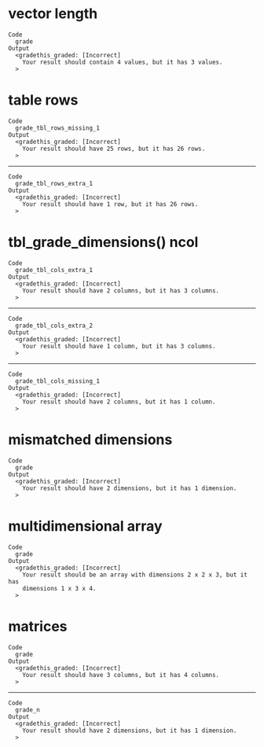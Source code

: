 # vector length

    Code
      grade
    Output
      <gradethis_graded: [Incorrect]
        Your result should contain 4 values, but it has 3 values.
      >

# table rows

    Code
      grade_tbl_rows_missing_1
    Output
      <gradethis_graded: [Incorrect]
        Your result should have 25 rows, but it has 26 rows.
      >

---

    Code
      grade_tbl_rows_extra_1
    Output
      <gradethis_graded: [Incorrect]
        Your result should have 1 row, but it has 26 rows.
      >

# tbl_grade_dimensions() ncol

    Code
      grade_tbl_cols_extra_1
    Output
      <gradethis_graded: [Incorrect]
        Your result should have 2 columns, but it has 3 columns.
      >

---

    Code
      grade_tbl_cols_extra_2
    Output
      <gradethis_graded: [Incorrect]
        Your result should have 1 column, but it has 3 columns.
      >

---

    Code
      grade_tbl_cols_missing_1
    Output
      <gradethis_graded: [Incorrect]
        Your result should have 2 columns, but it has 1 column.
      >

# mismatched dimensions

    Code
      grade
    Output
      <gradethis_graded: [Incorrect]
        Your result should have 2 dimensions, but it has 1 dimension.
      >

# multidimensional array

    Code
      grade
    Output
      <gradethis_graded: [Incorrect]
        Your result should be an array with dimensions 2 x 2 x 3, but it has
        dimensions 1 x 3 x 4.
      >

# matrices

    Code
      grade
    Output
      <gradethis_graded: [Incorrect]
        Your result should have 3 columns, but it has 4 columns.
      >

---

    Code
      grade_n
    Output
      <gradethis_graded: [Incorrect]
        Your result should have 2 dimensions, but it has 1 dimension.
      >

